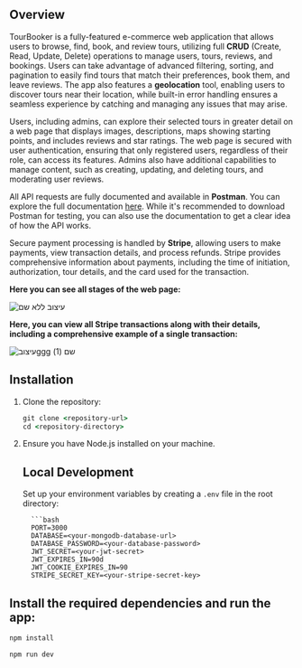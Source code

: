 ## Overview
TourBooker is a fully-featured e-commerce web application that allows users to browse, find, book, and review tours, utilizing full **CRUD** (Create, Read, Update, Delete) operations to manage users, tours, reviews, and bookings. Users can take advantage of advanced filtering, sorting, and pagination to easily find tours that match their preferences, book them, and leave reviews. The app also features a **geolocation** tool, enabling users to discover tours near their location, while built-in error handling ensures a seamless experience by catching and managing any issues that may arise.

Users, including admins, can explore their selected tours in greater detail on a web page that displays images, descriptions, maps showing starting points, and includes reviews and star ratings. The web page is secured with user authentication, ensuring that only registered users, regardless of their role, can access its features. Admins also have additional capabilities to manage content, such as creating, updating, and deleting tours, and moderating user reviews.

All API requests are fully documented and available in **Postman**. You can explore the full documentation [here](https://documenter.getpostman.com/view/38510958/2sAXxMfDTK#a79bb063-8e77-4261-9a3b-4c97fdfefc73). While it's recommended to download Postman for testing, you can also use the documentation to get a clear idea of how the API works.

Secure payment processing is handled by **Stripe**, allowing users to make payments, view transaction details, and process refunds. Stripe provides comprehensive information about payments, including the time of initiation, authorization, tour details, and the card used for the transaction.

**Here you can see all stages of the web page:**

![עיצוב ללא שם](https://github.com/user-attachments/assets/6be797b1-b08a-4255-b4ea-4fe9e223c757)

**Here, you can view all Stripe transactions along with their details, including a comprehensive example of a single transaction:**

![עיצובggg שם (1)](https://github.com/user-attachments/assets/da7e66ff-98d3-41e5-a28f-170cc55d5a55)

## Installation

1. Clone the repository:
   ```cmd
   git clone <repository-url>
   cd <repository-directory>
2. Ensure you have Node.js installed on your machine.




      ## Local Development
      
      Set up your environment variables by creating a `.env` file in the root directory:
      
         ```bash
         PORT=3000
         DATABASE=<your-mongodb-database-url>
         DATABASE_PASSWORD=<your-database-password>
         JWT_SECRET=<your-jwt-secret>
         JWT_EXPIRES_IN=90d
         JWT_COOKIE_EXPIRES_IN=90
         STRIPE_SECRET_KEY=<your-stripe-secret-key>
## Install the required dependencies and run the app:
   ```bash
   npm install

   npm run dev
